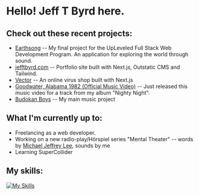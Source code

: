 # Hello! Jeff T Byrd here.

## Check out these recent projects:
- [Earthsong](https://github.com/jefftbyrd/Earthsong) -- My final project for the UpLeveled Full Stack Web Development Program. An application for exploring the world through sound.
- [jefftbyrd.com](https://github.com/jefftbyrd/jefftbyrd.com) -- Portfolio site built with Next.js, Outstatic CMS and Tailwind.
- [Vector](https://github.com/jefftbyrd/Vector-Virus-Shop-Ecommerce-Store) -- An online virus shop built with Next.js
- [Goodwater, Alabama 1982 (Official Music Video)](https://youtu.be/hWW_Cf_vfzY?si=NzinYFRXJ4VEeHWg) -- Just released this music video for a track from my album "Nighty Night".
- [Budokan Boys](https://budokanboys.club/) -- My main music project

## What I'm currently up to:
- Freelancing as a web developer.
- Working on a new radio-play/Hörspiel series "Mental Theater" -- words by [Michael Jeffrey Lee](https://www.michaeljeffreylee.com/), sounds by me
- Learning SuperCollider

## My skills:
[![My Skills](https://skillicons.dev/icons?i=js,html,css,react,nextjs,postgres,nodejs,sass,ps,ableton,p5js,vscode,ts,pr)](https://skillicons.dev)

